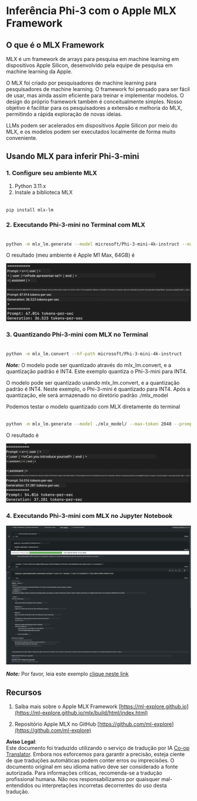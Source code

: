 <!--
CO_OP_TRANSLATOR_METADATA:
{
  "original_hash": "dcb656f3d206fc4968e236deec5d4384",
  "translation_date": "2025-05-09T12:11:45+00:00",
  "source_file": "md/01.Introduction/03/MLX_Inference.md",
  "language_code": "pt"
}
-->
# **Inferência Phi-3 com o Apple MLX Framework**

## **O que é o MLX Framework**

MLX é um framework de arrays para pesquisa em machine learning em dispositivos Apple Silicon, desenvolvido pela equipe de pesquisa em machine learning da Apple.

O MLX foi criado por pesquisadores de machine learning para pesquisadores de machine learning. O framework foi pensado para ser fácil de usar, mas ainda assim eficiente para treinar e implementar modelos. O design do próprio framework também é conceitualmente simples. Nosso objetivo é facilitar para os pesquisadores a extensão e melhoria do MLX, permitindo a rápida exploração de novas ideias.

LLMs podem ser acelerados em dispositivos Apple Silicon por meio do MLX, e os modelos podem ser executados localmente de forma muito conveniente.

## **Usando MLX para inferir Phi-3-mini**

### **1. Configure seu ambiente MLX**

1. Python 3.11.x  
2. Instale a biblioteca MLX  


```bash

pip install mlx-lm

```

### **2. Executando Phi-3-mini no Terminal com MLX**

```bash

python -m mlx_lm.generate --model microsoft/Phi-3-mini-4k-instruct --max-token 2048 --prompt  "<|user|>\nCan you introduce yourself<|end|>\n<|assistant|>"

```

O resultado (meu ambiente é Apple M1 Max, 64GB) é

![Terminal](../../../../../translated_images/01.0d0f100b646a4e4c4f1cd36c1a05727cd27f1e696ed642c06cf6e2c9bbf425a4.pt.png)

### **3. Quantizando Phi-3-mini com MLX no Terminal**

```bash

python -m mlx_lm.convert --hf-path microsoft/Phi-3-mini-4k-instruct

```

***Note:*** O modelo pode ser quantizado através do mlx_lm.convert, e a quantização padrão é INT4. Este exemplo quantiza o Phi-3-mini para INT4.

O modelo pode ser quantizado usando mlx_lm.convert, e a quantização padrão é INT4. Neste exemplo, o Phi-3-mini é quantizado para INT4. Após a quantização, ele será armazenado no diretório padrão ./mlx_model

Podemos testar o modelo quantizado com MLX diretamente do terminal

```bash

python -m mlx_lm.generate --model ./mlx_model/ --max-token 2048 --prompt  "<|user|>\nCan you introduce yourself<|end|>\n<|assistant|>"

```

O resultado é

![INT4](../../../../../translated_images/02.04e0be1f18a90a58ad47e0c9d9084ac94d0f1a8c02fa707d04dd2dfc7e9117c6.pt.png)

### **4. Executando Phi-3-mini com MLX no Jupyter Notebook**

![Notebook](../../../../../translated_images/03.0cf0092fe143357656bb5a7bc6427c41d8528d772d38a82d0b2693e2a3eeb16e.pt.png)

***Note:*** Por favor, leia este exemplo [clique neste link](../../../../../code/03.Inference/MLX/MLX_DEMO.ipynb)

## **Recursos**

1. Saiba mais sobre o Apple MLX Framework [https://ml-explore.github.io](https://ml-explore.github.io/mlx/build/html/index.html)

2. Repositório Apple MLX no GitHub [https://github.com/ml-explore](https://github.com/ml-explore)

**Aviso Legal**:  
Este documento foi traduzido utilizando o serviço de tradução por IA [Co-op Translator](https://github.com/Azure/co-op-translator). Embora nos esforcemos para garantir a precisão, esteja ciente de que traduções automáticas podem conter erros ou imprecisões. O documento original em seu idioma nativo deve ser considerado a fonte autorizada. Para informações críticas, recomenda-se a tradução profissional humana. Não nos responsabilizamos por quaisquer mal-entendidos ou interpretações incorretas decorrentes do uso desta tradução.